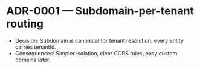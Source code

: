 # ADR-0001 — Subdomain-per-tenant routing
- Decision: Subdomain is canonical for tenant resolution; every entity carries tenantId.
- Consequences: Simpler isolation, clear CORS rules, easy custom domains later.
